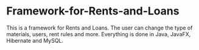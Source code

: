 # Framework-for-Rents-and-Loans
This is a framework for Rents and Loans. The user can change the type of materials, users, rent rules and more. 
Everything is done in Java, JavaFX, Hibernate and MySQL.

